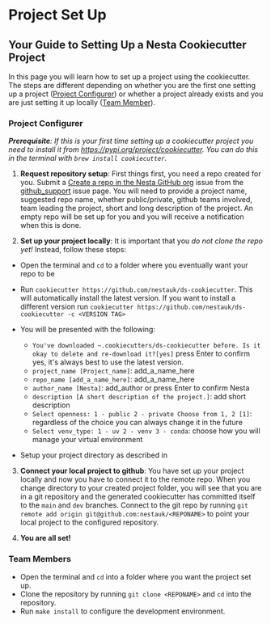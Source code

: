 # Project Set Up

## Your Guide to Setting Up a Nesta Cookiecutter Project

In this page you will learn how to set up a project using the cookiecutter. The steps are different depending on whether you are the first one setting up a project ([Project Configurer](#project-configurer)) or whether a project already exists and you are just setting it up locally ([Team Member](#team-members)).

### Project Configurer

_**Prerequisite**: If this is your first time setting up a cookiecutter project you need to install it from https://pypi.org/project/cookiecutter. You can do this in the terminal with `brew install cookiecutter`._

1. **Request repository setup**: First things first, you need a repo created for you. Submit a [Create a repo in the Nesta GitHub org](https://github.com/nestauk/github_support/issues/new/choose) issue from the [github_support](https://github.com/nestauk/github_support) issue page. You will need to provide a project name, suggested repo name, whether public/private, github teams involved, team leading the project, short and long description of the project. An empty repo will be set up for you and you will receive a notification when this is done.

2. **Set up your project locally**: It is important that you _do not clone the repo yet!_ Instead, follow these steps:

-   Open the terminal and `cd` to a folder where you eventually want your repo to be
-   Run `cookiecutter https://github.com/nestauk/ds-cookiecutter`. This will automatically install the latest version. If you want to install a different version run `cookiecutter https://github.com/nestauk/ds-cookiecutter -c <VERSION TAG>`
-   You will be presented with the following:

    -   `You've downloaded ~.cookiecutters/ds-cookiecutter before. Is it okay to delete and re-download it?[yes]` press Enter to confirm yes, it's always best to use the latest version.
    -   `project_name [Project_name]`: add_a_name_here
    -   `repo_name [add_a_name_here]`: add_a_name_here
    -   `author_name [Nesta]`: add_author or press Enter to confirm Nesta
    -   `description [A short description of the project.]`: add short description
    -   `Select openness: 1 - public 2 - private Choose from 1, 2 [1]`: regardless of the choice you can always change it in the future
    -   `Select venv_type: 1 - uv 2 - venv 3 - conda`: choose how you will manage your virtual environment

-  Setup your project directory as described in 

3. **Connect your local project to github**: You have set up your project locally and now you have to connect it to the remote repo. When you change directory to your created project folder, you will see that you are in a git repository and the generated cookiecutter has committed itself to the `main` and `dev` branches. Connect to the git repo by running `git remote add origin git@github.com:nestauk/<REPONAME>` to point your local project to the configured repository.

4. **You are all set!**

### Team Members

-   Open the terminal and `cd` into a folder where you want the project set up.
-   Clone the repository by running `git clone <REPONAME>` and `cd` into the repository.
-   Run `make install` to configure the development environment.
